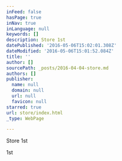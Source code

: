 ```yaml
---
inFeed: false
hasPage: true
inNav: true
inLanguage: null
keywords: []
description: Store 1st
datePublished: '2016-05-06T15:02:01.308Z'
dateModified: '2016-05-06T15:01:52.084Z'
title: ''
author: []
sourcePath: _posts/2016-04-04-store.md
authors: []
publisher:
  name: null
  domain: null
  url: null
  favicon: null
starred: true
url: store/index.html
_type: WebPage

---
```

Store 1st

1st